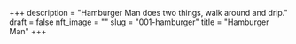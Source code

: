 +++
description = "Hamburger Man does two things, walk around and drip."
draft = false
nft_image = ""
slug = "001-hamburger"
title = "Hamburger Man"
+++
